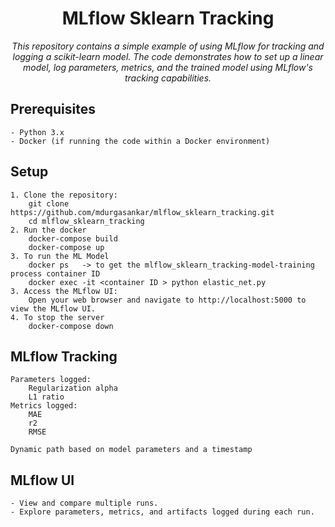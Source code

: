 <h1 align="center">MLflow Sklearn Tracking</h1>
<p align="center"><i>This repository contains a simple example of using MLflow for tracking and logging a scikit-learn model. The code demonstrates how to set up a linear model, log parameters, metrics, and the trained model using MLflow's tracking capabilities.</i></p>

## Prerequisites
    - Python 3.x
    - Docker (if running the code within a Docker environment)

## Setup

    1. Clone the repository:
        git clone https://github.com/mdurgasankar/mlflow_sklearn_tracking.git
        cd mlflow_sklearn_tracking
    2. Run the docker 
        docker-compose build 
        docker-compose up 
    3. To run the ML Model 
        docker ps   -> to get the mlflow_sklearn_tracking-model-training process container ID 
        docker exec -it <container ID > python elastic_net.py
    3. Access the MLflow UI:
        Open your web browser and navigate to http://localhost:5000 to view the MLflow UI.
    4. To stop the server 
        docker-compose down

## MLflow Tracking 
    Parameters logged:
        Regularization alpha
        L1 ratio
    Metrics logged:
        MAE
        r2
        RMSE

    Dynamic path based on model parameters and a timestamp

## MLflow UI
    - View and compare multiple runs.
    - Explore parameters, metrics, and artifacts logged during each run.








